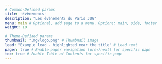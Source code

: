 ```yaml
---
# Common-Defined params
title: "Evènements"
description: "Les évènements du Paris JUG"
menu: main # Optional, add page to a menu. Options: main, side, footer
weight: 10

# Theme-Defined params
thumbnail: "img/logo.png" # Thumbnail image
lead: "Example lead - highlighted near the title" # Lead text
pager: true # Enable pager navigation (prev/next) for specific page
toc: true # Enable Table of Contents for specific page
---
```

